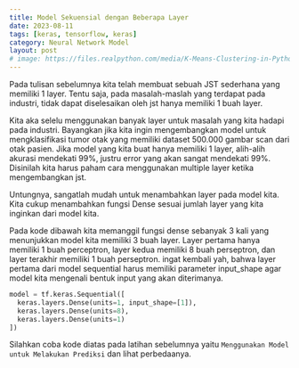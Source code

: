 ```yaml
---
title: Model Sekuensial dengan Beberapa Layer
date: 2023-08-11
tags: [keras, tensorflow, keras]
category: Neural Network Model
layout: post
# image: https://files.realpython.com/media/K-Means-Clustering-in-Python_Watermarked.70101a29a2a2.jpg
---
```



Pada tulisan sebelumnya kita telah membuat sebuah JST sederhana yang memiliki 1 layer. Tentu saja, pada masalah-maslah yang terdapat pada industri, tidak dapat diselesaikan oleh jst hanya memiliki 1 buah layer.

Kita aka selelu menggunakan banyak layer untuk masalah yang kita hadapi pada industri.  Bayangkan jika kita ingin mengembangkan model untuk mengklasifikasi tumor otak yang memiliki dataset 500.000 gambar scan dari otak pasien. Jika model yang kita buat hanya memiliki  1 layer, alih-alih akurasi mendekati 99%, justru error yang  akan sangat mendekati 99%. Disinilah kita harus paham cara menggunakan multiple layer ketika mengembangkan jst.

Untungnya, sangatlah mudah untuk menambahkan layer pada model kita. Kita cukup menambahkan fungsi Dense  sesuai jumlah layer yang kita inginkan dari model kita.

Pada kode dibawah kita memanggil fungsi dense sebanyak 3 kali yang menunjukkan model kita memiliki 3 buah layer. Layer pertama hanya memiliki 1 buah perceptron, layer kedua memiliki 8 buah perseptron, dan layer terakhir memiliki 1 buah perseptron. ingat kembali yah, bahwa layer pertama dari model sequential harus memiliki parameter input_shape agar model kita mengenali bentuk input yang akan diterimanya.

```python
model = tf.keras.Sequential([
  keras.layers.Dense(units=1, input_shape=[1]),
  keras.layers.Dense(units=8),
  keras.layers.Dense(units=1)
])
```

Silahkan coba kode diatas pada latihan  sebelumnya yaitu `Menggunakan Model untuk Melakukan Prediksi` dan lihat perbedaanya.
